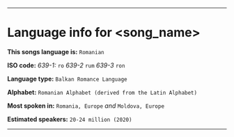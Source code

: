 ***

# Language info for <song_name>

**This songs language is:** `Romanian`

**ISO code:** _639-1:_ `ro` _639-2_ `rum` _639-3_ `ron`

**Language type:** `Balkan Romance Language`

**Alphabet:** `Romanian Alphabet (derived from the Latin Alphabet)`

**Most spoken in:** `Romania, Europe` _and_ `Moldova, Europe`

**Estimated speakers:** `20-24 million (2020)`

***
